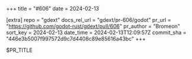 +++
title = "#606"
date = 2024-02-13

[extra]
repo = "gdext"
docs_rel_url = "gdext/pr-606/godot"
pr_url = "https://github.com/godot-rust/gdext/pull/606"
pr_author = "Bromeon"
sort_key = 2024-02-13
date_time = 2024-02-13T12:09:57Z
commit_sha = "446e3b5007f997572d9c7d4408c89e85616a43bc"
+++

$PR_TITLE
